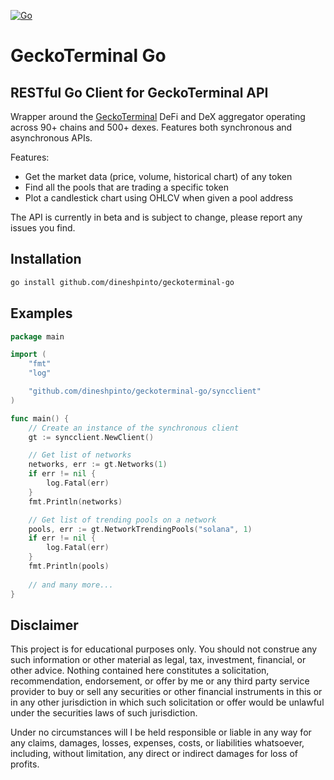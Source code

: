 [![Go](https://github.com/dineshpinto/geckoterminal-go/actions/workflows/go.yml/badge.svg)](https://github.com/dineshpinto/geckoterminal-go/actions/workflows/go.yml)

# GeckoTerminal Go

## RESTful Go Client for GeckoTerminal API

Wrapper around the [GeckoTerminal](https://www.geckoterminal.com) DeFi and DeX
aggregator operating across 90+ chains and 500+ dexes.
Features both synchronous and asynchronous APIs.

Features:

- Get the market data (price, volume, historical chart) of any token
- Find all the pools that are trading a specific token
- Plot a candlestick chart using OHLCV when given a pool address

The API is currently in beta and is subject to change, please report any issues you
find.

## Installation

```bash
go install github.com/dineshpinto/geckoterminal-go
```

## Examples

```go
package main

import (
	"fmt"
	"log"

	"github.com/dineshpinto/geckoterminal-go/syncclient"
)

func main() {
	// Create an instance of the synchronous client
	gt := syncclient.NewClient()

	// Get list of networks
	networks, err := gt.Networks(1)
	if err != nil {
		log.Fatal(err)
	}
	fmt.Println(networks)

	// Get list of trending pools on a network
	pools, err := gt.NetworkTrendingPools("solana", 1)
	if err != nil {
		log.Fatal(err)
	}
	fmt.Println(pools)
	
	// and many more...
}
```

## Disclaimer

This project is for educational purposes only. You should not construe any such
information or other material as legal, tax, investment, financial, or other advice.
Nothing contained here constitutes a solicitation, recommendation, endorsement, or
offer by me or any third party service provider to buy or sell any securities or other
financial instruments in this or in any other jurisdiction in which such solicitation or
offer would be unlawful under the securities laws of such jurisdiction.

Under no circumstances will I be held responsible or liable in any way for any claims,
damages, losses, expenses, costs, or liabilities whatsoever, including, without
limitation, any direct or indirect damages for loss of profits.